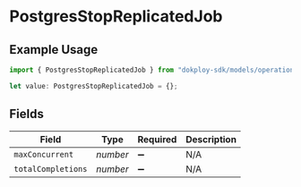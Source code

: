 # PostgresStopReplicatedJob

## Example Usage

```typescript
import { PostgresStopReplicatedJob } from "dokploy-sdk/models/operations";

let value: PostgresStopReplicatedJob = {};
```

## Fields

| Field              | Type               | Required           | Description        |
| ------------------ | ------------------ | ------------------ | ------------------ |
| `maxConcurrent`    | *number*           | :heavy_minus_sign: | N/A                |
| `totalCompletions` | *number*           | :heavy_minus_sign: | N/A                |